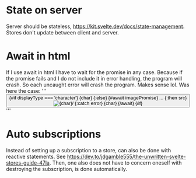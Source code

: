 # State on server
Server should be stateless, https://kit.svelte.dev/docs/state-management. Stores don't update between client and server.

# Await in html
If I use await in html I have to wait for the promise in any case. Because if the promise fails and I do not include it in error handling, the program will crash. So each uncaught error will crash the program. Makes sense lol. Was here the case:
'''
<button on:click={circle}>
    {#if displayType === 'character'}
        {char}
    {:else}
        {#await imagePromise}
            ...
        {:then src}
            <img src={src} alt={char}/>
        {:catch error}
            {char}
        {/await}
    {/if}
</button>
'''

# Auto subscriptions
Instead of setting up a subscription to a store, can also be done with reactive statements. See https://dev.to/jdgamble555/the-unwritten-svelte-stores-guide-47la. Then, one also does not have to concern oneself with destroying the subscription, is done automatically.
